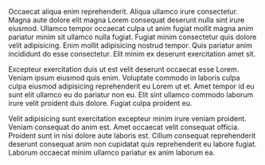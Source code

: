 Occaecat aliqua enim reprehenderit. Aliqua ullamco irure consectetur. Magna aute dolore elit magna Lorem consequat deserunt nulla sint irure eiusmod. Ullamco tempor occaecat culpa ut anim fugiat mollit magna anim pariatur minim sit ullamco nulla fugiat. Fugiat minim consectetur quis dolore velit adipisicing. Enim mollit adipisicing nostrud tempor. Quis pariatur anim incididunt do esse consectetur. Elit minim ex deserunt exercitation amet sit.

Excepteur exercitation duis ut est velit deserunt occaecat esse Lorem. Veniam ipsum eiusmod quis enim. Voluptate commodo in laboris culpa culpa eiusmod adipisicing reprehenderit eu Lorem ut et. Amet tempor id eu sunt elit ullamco eu do pariatur non eu. Elit sint ullamco commodo laborum irure velit proident duis dolore. Fugiat culpa proident eu.

Velit adipisicing sunt exercitation excepteur minim irure veniam proident. Veniam consequat do anim est. Amet occaecat velit consequat officia. Proident sunt in nisi dolore aute laboris est. Cillum consequat reprehenderit deserunt consequat anim non cupidatat quis reprehenderit eu labore fugiat. Laborum occaecat minim ullamco pariatur ex anim laborum ea.